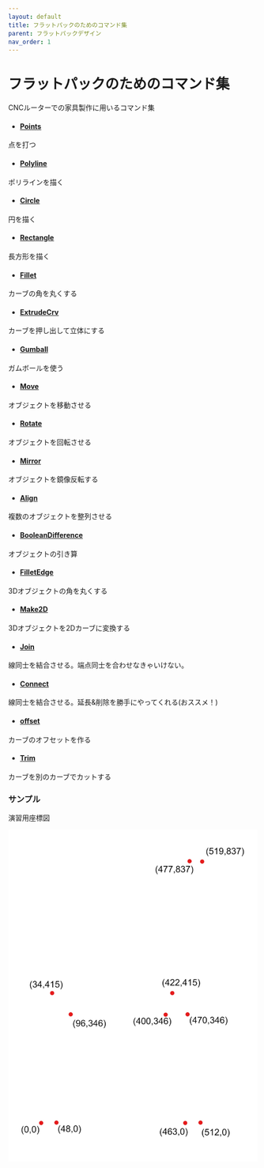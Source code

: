 ```yaml
---
layout: default
title: フラットパックのためのコマンド集
parent: フラットパックデザイン
nav_order: 1
---
```


# フラットパックのためのコマンド集

CNCルーターでの家具製作に用いるコマンド集

* #### [Points](http://docs.mcneel.com/rhino/6/help/ja-jp/commands/point.htm)
点を打つ

* #### [Polyline](http://docs.mcneel.com/rhino/6/help/ja-jp/commands/polyline.htm)
ポリラインを描く

* #### [Circle](http://docs.mcneel.com/rhino/6/help/ja-jp/commands/circle.htm)
円を描く

* #### [Rectangle](http://docs.mcneel.com/rhino/6/help/ja-jp/commands/rectangle.htm)
長方形を描く

* #### [Fillet](http://docs.mcneel.com/rhino/5/help/ja-jp/commands/fillet.htm)
カーブの角を丸くする

* #### [ExtrudeCrv](http://docs.mcneel.com/rhino/6/help/ja-jp/commands/extrudecrv.htm)
カーブを押し出して立体にする

* #### [Gumball](http://docs.mcneel.com/rhino/6/help/ja-jp/commands/gumball.htm)
ガムボールを使う

* #### [Move](http://docs.mcneel.com/rhino/6/help/ja-jp/commands/move.htm)
オブジェクトを移動させる

* #### [Rotate](http://docs.mcneel.com/rhino/6/help/ja-jp/commands/rotate.htm)
オブジェクトを回転させる

* #### [Mirror](http://docs.mcneel.com/rhino/6/help/ja-jp/commands/mirror.htm)
オブジェクトを鏡像反転する

* #### [Align](http://docs.mcneel.com/rhino/6/help/ja-jp/commands/align.htm)
複数のオブジェクトを整列させる

* #### [BooleanDifference](http://docs.mcneel.com/rhino/6/help/ja-jp/commands/booleandifference.htm)
オブジェクトの引き算

* #### [FilletEdge](http://docs.mcneel.com/rhino/5/help/ja-jp/commands/filletedge.htm)
3Dオブジェクトの角を丸くする

* #### [Make2D](http://docs.mcneel.com/rhino/6/help/ja-jp/commands/make2d.htm)
3Dオブジェクトを2Dカーブに変換する

* #### [Join](http://docs.mcneel.com/rhino/6/help/ja-jp/commands/join.htm)
線同士を結合させる。端点同士を合わせなきゃいけない。

* #### [Connect](https://docs.mcneel.com/rhino/6/help/ja-jp/commands/connect.htm)
線同士を結合させる。延長&削除を勝手にやってくれる(おススメ！)

* #### [offset](http://docs.mcneel.com/rhino/6/help/ja-jp/commands/offset.htm)
カーブのオフセットを作る

* #### [Trim](http://docs.mcneel.com/rhino/6/help/ja-jp/commands/trim.htm)
カーブを別のカーブでカットする


### サンプル

演習用座標図


<img src="../images/locations_dots2.jpg" alt="hi" class="inline"/>

